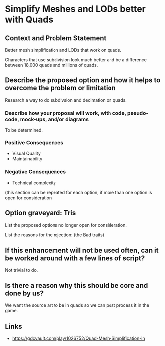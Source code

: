 # Simplify Meshes and LODs better with Quads

## Context and Problem Statement

Better mesh simplification and LODs that work on quads.

Characters that use subdivision look much better and be a difference between 18,000 quads and millions of quads.

## Describe the proposed option and how it helps to overcome the problem or limitation

Research a way to do subdivsion and decimation on quads.

### Describe how your proposal will work, with code, pseudo-code, mock-ups, and/or diagrams

To be determined.

### Positive Consequences <!-- optional -->

- Visual Quality
- Maintainability

### Negative Consequences <!-- optional -->

- Technical complexity

(this section can be repeated for each option, if more than one option is open for consideration

## Option graveyard: Tris

List the proposed options no longer open for consideration.

List the reasons for the rejection: (the Bad traits)

## If this enhancement will not be used often, can it be worked around with a few lines of script?

Not trivial to do.

## Is there a reason why this should be core and done by us?

We want the source art to be in quads so we can post process it in the game.

## Links <!-- optional -->

- https://gdcvault.com/play/1026752/Quad-Mesh-Simplification-in
